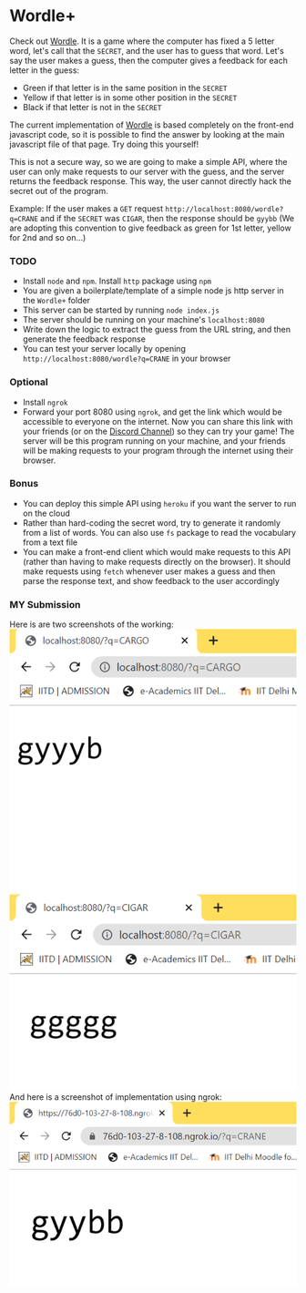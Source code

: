 # Wordle+
Check out [Wordle](https://www.nytimes.com/games/wordle/index.html). It is a game where the computer has fixed a 5 letter word, let's call that the `SECRET`, and the user has to guess that word. Let's say the user makes a guess, then the computer gives a feedback for each letter in the guess: 
* Green if that letter is in the same position in the `SECRET`
* Yellow if that letter is in some other position in the `SECRET`
* Black if that letter is not in the `SECRET`

The current implementation of [Wordle](https://www.nytimes.com/games/wordle/index.html) is based completely on the front-end javascript code, so it is possible to find the answer by looking at the main javascript file of that page. Try doing this yourself!

This is not a secure way, so we are going to make a simple API, where the user can only make requests to our server with the guess, and the server returns the feedback response. This way, the user cannot directly hack the secret out of the program.

Example: If the user makes a `GET` request `http://localhost:8080/wordle?q=CRANE` and if the `SECRET` was `CIGAR`, then the response should be `gyybb` (We are adopting this convention to give feedback as green for 1st letter, yellow for 2nd and so on...)

### TODO
* Install `node` and `npm`. Install `http` package using `npm`
* You are given a boilerplate/template of a simple node js http server in the `Wordle+` folder
* This server can be started by running `node index.js`
* The server should be running on your machine's `localhost:8080`
* Write down the logic to extract the guess from the URL string, and then generate the feedback response
* You can test your server locally by opening `http://localhost:8080/wordle?q=CRANE` in your browser

### Optional
* Install `ngrok`
* Forward your port 8080 using `ngrok`, and get the link which would be accessible to everyone on the internet. Now you can share this link with your friends (or on the [Discord Channel](https://discord.gg/Vz9rGUNtTn)) so they can try your game! The server will be this program running on your machine, and your friends will be making requests to your program through the internet using their browser.

### Bonus
* You can deploy this simple API using `heroku` if you want the server to run on the cloud
* Rather than hard-coding the secret word, try to generate it randomly from a list of words. You can also use `fs` package to read the vocabulary from a text file
* You can make a front-end client which would make requests to this API (rather than having to make requests directly on the browser). It should make requests using `fetch` whenever user makes a guess and then parse the response text, and show feedback to the user accordingly

### MY Submission
Here is are two screenshots of the working: <br />
![ss1](ss1.png)
![ss2](ss2.png)
<br />
And here is a screenshot of implementation using ngrok:<br />
![ngrok](ngrok.png)

